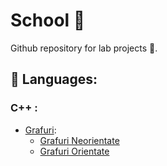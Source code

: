 # School :school:

Github repository for lab projects 📄.

## 💬 Languages: 

### C++ :
 
  - [Grafuri](https://github.com/RegusAl/School/tree/main/Grafuri):
      * [Grafuri Neorientate](https://github.com/RegusAl/School/tree/main/Grafuri/Grafuri%20neorientate)
      * [Grafuri Orientate](https://github.com/RegusAl/School/tree/main/Grafuri/Grafuri%20orientate)
    



